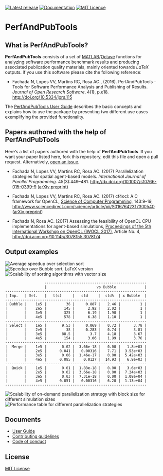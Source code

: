 [![Latest release](https://img.shields.io/github/release/fakenmc/perfandpubtools.svg)](https://github.com/fakenmc/perfandpubtools/releases)
[![Documentation](https://img.shields.io/badge/documentation-user_guide-brightgreen.svg)](docs/userguide.md)
[![MIT Licence](https://img.shields.io/badge/license-MIT-yellowgreen.svg)](https://opensource.org/licenses/MIT/)

PerfAndPubTools
===============

## What is PerfAndPubTools?

**PerfAndPubTools** consists of a set of [MATLAB]/[Octave] functions for
analyzing software performance benchmark results and producing associated
publication quality materials, mainly oriented towards _LaTeX_ outputs. If you
use this software please cite the following reference:

* Fachada N, Lopes VV, Martins RC, Rosa AC., (2016).
PerfAndPubTools – Tools for Software Performance Analysis and Publishing of
Results. *Journal of Open Research Software*. 4(1), p.e18. 
http://doi.org/10.5334/jors.115

The [PerfAndPubTools User Guide](docs/userguide.md) describes the basic concepts
and explains how to use the package by presenting two different use cases
exemplifying the provided functionality.

## Papers authored with the help of PerfAndPubTools

Here's a list of papers authored with the help of **PerfAndPubTools**. If you
want your paper listed here, fork this repository, edit this file and open a
pull request. Alternatively,
[open an issue](https://github.com/fakenmc/perfandpubtools/issues).

* Fachada N, Lopes VV, Martins RC, Rosa AC. (2017)
Parallelization strategies for spatial agent-based models. *International
Journal of Parallel Programming*. 45(3):449–481.
http://dx.doi.org/10.1007/s10766-015-0399-9
([arXiv preprint](http://arxiv.org/abs/1507.04047))

* Fachada N, Lopes VV, Martins RC, Rosa AC. (2017)
cf4ocl: A C framework for OpenCL,
[Science of Computer Programming](https://www.journals.elsevier.com/science-of-computer-programming),
143:9–19, http://www.sciencedirect.com/science/article/pii/S0167642317300540
([arXiv preprint](https://arxiv.org/abs/1609.01257))

* Fachada N, Rosa AC. (2017)
Assessing the feasibility of OpenCL CPU implementations for agent-based simulations,
[Proceedings of the 5th International Workshop on OpenCL (IWOCL 2017)](http://www.iwocl.org/),
Article No. 4,
http://doi.acm.org/10.1145/3078155.3078174

## Output examples

![Average speedup over selection sort](https://cloud.githubusercontent.com/assets/3018963/14715384/84054192-07e0-11e6-9da1-88bb990f4588.png)
![Speedup over Bubble sort, LaTeX version](https://cloud.githubusercontent.com/assets/3018963/14691634/3681a91a-074a-11e6-818c-498c68d2f8f0.png)
![Scalability of sorting algorithms with vector size](https://cloud.githubusercontent.com/assets/3018963/14691915/ca03003e-074b-11e6-85fd-155e7cf2314a.png)
```
                  -----------------------------------------------
                  |                       vs Bubble             |
-----------------------------------------------------------------
| Imp.   | Set.   |   t(s)     |   std     |  std%  | x Bubble  |
-----------------------------------------------------------------
| Bubble |    1e5 |         36 |     0.887 |   2.46 |         1 |
|        |    2e5 |        145 |      2.92 |   2.02 |         1 |
|        |    3e5 |        325 |      6.19 |   1.90 |         1 |
|        |    4e5 |        578 |      6.38 |   1.10 |         1 |
-----------------------------------------------------------------
| Select |    1e5 |       9.53 |     0.069 |   0.72 |      3.78 |
|        |    2e5 |         38 |     0.283 |   0.74 |      3.81 |
|        |    3e5 |       88.5 |       3.7 |   4.18 |      3.67 |
|        |    4e5 |        154 |      3.06 |   1.99 |      3.76 |
-----------------------------------------------------------------
|  Merge |    1e5 |       0.02 |  3.66e-18 |   0.00 |   1.8e+03 |
|        |    2e5 |      0.041 |   0.00316 |   7.71 |  3.53e+03 |
|        |    3e5 |       0.06 |  1.46e-17 |   0.00 |  5.42e+03 |
|        |    4e5 |      0.085 |    0.0127 |  14.93 |   6.8e+03 |
-----------------------------------------------------------------
|  Quick |    1e5 |       0.01 |  1.83e-18 |   0.00 |   3.6e+03 |
|        |    2e5 |       0.02 |  3.66e-18 |   0.00 |  7.24e+03 |
|        |    3e5 |       0.03 |  7.31e-18 |   0.00 |  1.08e+04 |
|        |    4e5 |      0.051 |   0.00316 |   6.20 |  1.13e+04 |
-----------------------------------------------------------------
```
![Scalability of on-demand parallelization strategy with block size for different simulation sizes](https://cloud.githubusercontent.com/assets/3018963/14706271/8e7c4fce-07b5-11e6-8ed5-09853541b4a4.png)
![Performance table for different parallelization strategies](https://cloud.githubusercontent.com/assets/3018963/14706360/f6f17d18-07b5-11e6-926f-2314f9d59206.png)

## Documents

* [User Guide](docs/userguide.md)
* [Contributing guidelines](CONTRIBUTING.md)
* [Code of conduct](CODE_OF_CONDUCT.md)

## License

[MIT License](LICENSE)

[Matlab]: http://www.mathworks.com/products/matlab/
[Octave]: https://gnu.org/software/octave/

